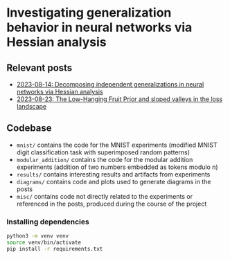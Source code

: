 # Investigating generalization behavior in neural networks via Hessian analysis

## Relevant posts

- [2023-08-14: Decomposing independent generalizations in neural networks via Hessian analysis](https://www.lesswrong.com/posts/8ms977XZ2uJ4LnwSR/decomposing-independent-generalizations-in-neural-networks)
- [2023-08-23: The Low-Hanging Fruit Prior and sloped valleys in the loss landscape](https://www.lesswrong.com/posts/SbzptgFYr272tMbgz/the-low-hanging-fruit-prior-and-sloped-valleys-in-the-loss)

## Codebase

- `mnist/` contains the code for the MNIST experiments (modified MNIST digit classification task with superimposed random patterns)
- `modular_addition/` contains the code for the modular addition experiments (addition of two numbers embedded as tokens modulo n)
- `results/` contains interesting results and artifacts from experiments
- `diagrams/` contains code and plots used to generate diagrams in the posts
- `misc/` contains code not directly related to the experiments or referenced in the posts, produced during the course of the project

### Installing dependencies

```bash
python3 -m venv venv
source venv/bin/activate
pip install -r requirements.txt
```